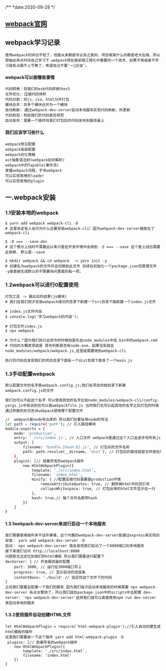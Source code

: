 /**
*date:2020-09-28
*/

## [webpack官网](https://www.webpackjs.com/concepts/)
## webpack学习记录
    使用webpack时间也不短了，但是从来都是写业务之类的，项目框架什么的都是老大在搞，所以想抽出来点时间自己学习下.webpack现在是前端工程化中重要的一个技术，如果不用或者不学习就有点跟不上节奏了，希望自己不要‘一🐏迁徙’。

#### webpack可以做哪些事情
    代码转换：将我们的es6代码转换为es5
    文件优化: 压缩代码体积
    代码分割：将js、css、html分开打包
    模块合并：将多个模块合并为一个模块
    自动刷新: 通过webpack-dev-server启动本地服务实现代码刷新、热更新
    代码校验：校验我们的代码是否规范
    自动发布：需要一个插件将我们打包后的代码发布到服务器上

#### 我们应该学习些什么
    webpack常见配置
    webpack高级配置
    webpack优化策略
    ast抽象语法树(webpack如何解析)
    webpack中的Tapable(事件流)
    掌握webpack流程，手写webpack
    可以实现常用的loader
    可以实现常用的plugin

## 一.webpack安装
### 1.1安装本地的webpack
    $ yarn add webpack webpack-cli -D
    # 这里肯定有人会问为什么还要安装webpack-cli）因为webpack-dev-server被放在了webpack-cli

    $ -D === --save-dev
    # 这个表示上线时不需要此以来只是在开发环境中会用到 -S === --save 这个是上线也需要此依赖. 默认是--save

    $ mkdir webpack && cd webpack  -> yarn init -y
    # 创建名为webpack的文件并且切换到此文件 后续在初始化一个package.json包管理文件 -y是直接生成默认的不需要询问里面的每一项。

### 1.2webpack可以进行0配置使用
    打包工具 -> 输出后的结果(js模块)
    # 我们在我们刚才安装webpack成功的目录下新建一个src目录下面新建一个index.js文件

```
# index.js文件内容
$ console.log('学习webpack的内容');

# 打包文件index.js
$ npx webpack

# 为什么？因为我们执行此命令的时候他是先去node_modules中找.bin中的webpack.cmd
# 代码的大概意思就是 首先判断是否有node.exe，如果没有就去node_modules/webpack/webpack.js,这里就需要用到webpack-cli
```

    执行完代码后发现我们的项目目录下面有一个dist目录下面多了一个main.js

### 1.3手动配置webpack
    默认配置文件的名字是webpack.config.js;我们在项目的根目录下新建webpack.config.js的文件
    
    我们也可以不起这个名字 可以使用其他的名字比如node_modules/webpack-cli/config-yargs.js中有说到也可以是webpackfile.js 当然我们也可以起其他的名字之后打包的时候通过参数的形式告诉webpack使用哪个配置文件 

```bash
//  webpack是node写出来的 所以我们也要采用node的写法
let path = require('path'); // 引入路径模块
module.exports = {
    mode: 'production',
    entry: './src/index.js', // 入口文件 webpack是通过这个入口去逐步将所有js文件以及其他文件打包起来 的. 这里使用的是相对路劲
    output: { 
        filename: 'bundle.[hash:8].js', // 打包后的文件名称
        path: path.resolve(__dirname, 'dist'), // 打包后的路径就是文件放在哪里 必须是一个绝对路径 __dirname是指当前目录下
    },
    plugins: [// 放着所有的webpack插件
        new HtmlWebpackPlugin({
            template: './src/index.html',
            filename: 'index.html',
            minify: { //配置压缩代码需要是production环境
                removeAttributeQuotes: true, // 删除掉html中的双引号
                collapsWhitespace: true, // 打包出来的html文件显示在一行
            },
            hash: true,// 每个文件名都带hash
        })
    ]
}
```
#### 1.3.1webpack-dev-server来进行启动一个本地服务
    我们需要使用插件来干这件事情，这个内置的webpack-dev-server是通过express来实现的
    安装： yarn add webpack-dev-server -D
    启动： npx webpack-dev-server 我会发现我们启动了一个8080端口的本地服务
    接下来我们访问 http://localhost:8080
    问题是无法定位到我们的html模板 所以我们需要进行配置下
    devServer: { // 开发服务器的配置
        port: 3000, // 运行在3000端口号上
        progress: true, // 显示启动的进度条
        contentBase: './build' // 指定找这个文件下的代码
    }
    之后我们需要去配置一下我们的脚本 因为我们每次启动本地服务的时候需要 npx webpack-dev-server 有点太繁琐了，所以我们就在package.json中的scripts中去配置 dev-server: 'npx webpack-dev-server'这样我们就可以直接使用npm run dev-server 来启动本地的服务

#### 1.3.2使用插件自动创建HTML文件
    let HtmlWebpackPlugin = require('html-webpack-plugin');//引入自动创建生成html模板的插件
    这里我们需要装一下这个插件 yarn add html-webpack-plugin -D
     plugins: [// 放着所有的webpack插件
        new HtmlWebpackPlugin({
            template: './src/index.html',
            filename: 'index.html'
        })
    ]

